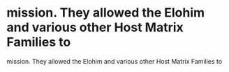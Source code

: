 # mission. They allowed the Elohim and various other Host Matrix Families to

mission. They allowed the Elohim and various other Host Matrix Families to